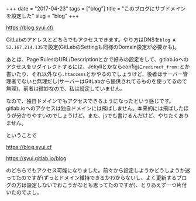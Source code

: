 +++
date = "2017-04-23"
tags = ["blog"]
title = "このブログにサブドメインを設定した"
slug = "blog"
+++

https://blog.syui.cf/

GitLabのアドレスとどちらでもアクセスできます。やり方はDNSを`blog A 52.167.214.135`で設定(GitLabのSettingも同様のDomain設定が必要かも)。

あとは、Page RulesのURL/Descriptionとかで好みの設定をして、gitlab.ioへのアクセスをリダイレクトするには、Jekyllとかならconfigに`redirect_from:`とか書いたり、それ以外なら`.htaccess`とかやるのでしょうけど、後者はサーバー管理者でないと無理だし(サーバーはGitLabから提供されてるものを使ってるので無理)、前者は微妙なので、私は設定していません。

なので、独自ドメインでもアクセスできるようになったという感じです。gitlab.ioへのアクセスは独自ドメインには飛ばしません。本来的には飛ばしたほうが分かりやすいのでしょうけど。また、jsでも書けるんだけど、やりたくありません。

ということで

https://blog.syui.cf

https://syui.gitlab.io/blog

のどちらでもアクセス可能になりました。前々から設定しようかどうしようか迷ってたのですが(ずっとドメイン維持できるかわからないし、よく更新するブログの方は設定しないでおこうかなとも思ってたのですが)、とりあえず一つ片付いたのでよし。
	
